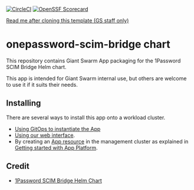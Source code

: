 [![CircleCI](https://dl.circleci.com/status-badge/img/gh/giantswarm/onepassword-scim-bridge-app/tree/main.svg?style=svg)](https://dl.circleci.com/status-badge/redirect/gh/giantswarm/onepassword-scim-bridge-app/tree/main)
[![OpenSSF Scorecard](https://api.securityscorecards.dev/projects/github.com/giantswarm/onepassword-scim-bridge-app/badge)](https://securityscorecards.dev/viewer/?uri=github.com/giantswarm/onepassword-scim-bridge-app)

[Read me after cloning this template (GS staff only)](https://handbook.giantswarm.io/docs/dev-and-releng/app-developer-processes/adding_app_to_appcatalog/)

# onepassword-scim-bridge chart

This repository contains Giant Swarm App packaging for the 1Password SCIM Bridge Helm chart.

This app is intended for Giant Swarm internal use, but others are welcome to use it if it suits their needs.

## Installing

There are several ways to install this app onto a workload cluster.

- [Using GitOps to instantiate the App](https://docs.giantswarm.io/advanced/gitops/apps/)
- [Using our web interface](https://docs.giantswarm.io/platform-overview/web-interface/app-platform/#installing-an-app).
- By creating an [App resource](https://docs.giantswarm.io/use-the-api/management-api/crd/apps.application.giantswarm.io/) in the management cluster as explained in [Getting started with App Platform](https://docs.giantswarm.io/getting-started/app-platform/).

## Credit

- [1Password SCIM Bridge Helm Chart](https://github.com/1Password/op-scim-helm)
